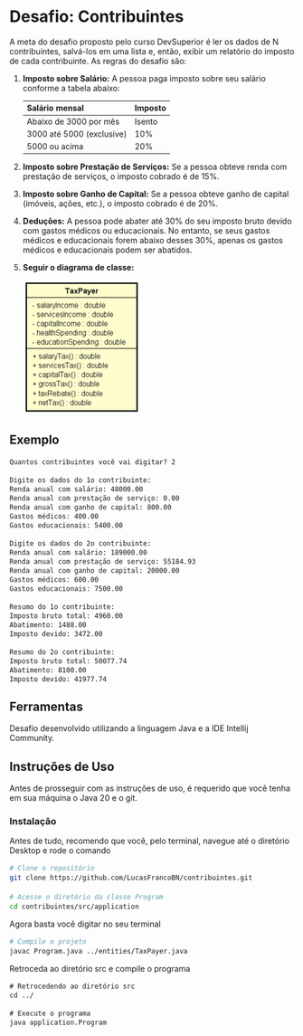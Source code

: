 # Desafio: Contribuintes

A meta do desafio proposto pelo curso DevSuperior é ler os dados de N contribuintes, salvá-los em uma lista e, então, exibir um relatório do imposto de cada contribuinte. As regras do desafio são:

1. **Imposto sobre Salário:**
   A pessoa paga imposto sobre seu salário conforme a tabela abaixo:

   | Salário mensal | Imposto   |
   | -------------  | --------- |
   | Abaixo de 3000 por mês | Isento |
   | 3000 até 5000 (exclusive) | 10% |
   | 5000 ou acima | 20% |

2. **Imposto sobre Prestação de Serviços:**
   Se a pessoa obteve renda com prestação de serviços, o imposto cobrado é de 15%.

3. **Imposto sobre Ganho de Capital:**
   Se a pessoa obteve ganho de capital (imóveis, ações, etc.), o imposto cobrado é de 20%.

4. **Deduções:**
   A pessoa pode abater até 30% do seu imposto bruto devido com gastos médicos ou educacionais. No entanto, se seus gastos médicos e educacionais forem abaixo desses 30%, apenas os gastos médicos e educacionais podem ser abatidos.

5. **Seguir o diagrama de classe:**
 
   ![Diagrama de classe](https://github.com/LucasFrancoBN/contribuintes/blob/master/img/diagrama_classe.png)
   

## Exemplo
```plaintext
Quantos contribuintes você vai digitar? 2

Digite os dados do 1o contribuinte:
Renda anual com salário: 48000.00
Renda anual com prestação de serviço: 0.00
Renda anual com ganho de capital: 800.00
Gastos médicos: 400.00
Gastos educacionais: 5400.00

Digite os dados do 2o contribuinte:
Renda anual com salário: 189000.00
Renda anual com prestação de serviço: 55184.93
Renda anual com ganho de capital: 20000.00
Gastos médicos: 600.00
Gastos educacionais: 7500.00

Resumo do 1o contribuinte:
Imposto bruto total: 4960.00
Abatimento: 1488.00
Imposto devido: 3472.00

Resumo do 2o contribuinte:
Imposto bruto total: 50077.74
Abatimento: 8100.00
Imposto devido: 41977.74
```

## Ferramentas
Desafio desenvolvido utilizando a linguagem Java e a IDE Intellij Community.


## Instruções de Uso
Antes de prosseguir com as instruções de uso, é requerido que você tenha em sua máquina o Java 20 e o git.

### Instalação
Antes de tudo, recomendo que você, pelo terminal, navegue até o diretório Desktop e rode o comando
```bash
# Clone o repositório
git clone https://github.com/LucasFrancoBN/contribuintes.git

# Acesse o diretório da classe Program
cd contribuintes/src/application
```
Agora basta você digitar no seu terminal
```bash
# Compile o projeto
javac Program.java ../entities/TaxPayer.java
```
Retroceda ao diretório src e compile o programa
```
# Retrocedendo ao diretório src
cd ../

# Execute o programa
java application.Program
```

